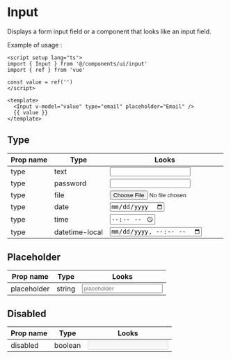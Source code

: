 # Input

Displays a form input field or a component that looks like an input field.

Example of usage :

<ClientOnly>
  <ExampleOfInput />
</ClientOnly>

```vue
<script setup lang="ts">
import { Input } from '@/components/ui/input'
import { ref } from 'vue'

const value = ref('')
</script>

<template>
  <Input v-model="value" type="email" placeholder="Email" />
  {{ value }}
</template>
```

## Type

| Prop name | Type           | Looks                                                   |
| --------- | -------------- | ------------------------------------------------------- |
| type      | text           | <ClientOnly><Input type="text"/></ClientOnly>           |
| type      | password       | <ClientOnly><Input type="password"/></ClientOnly>       |
| type      | file           | <ClientOnly><Input type="file"/></ClientOnly>           |
| type      | date           | <ClientOnly><Input type="date"/></ClientOnly>           |
| type      | time           | <ClientOnly><Input type="time"/></ClientOnly>           |
| type      | datetime-local | <ClientOnly><Input type="datetime-local"/></ClientOnly> |

## Placeholder

| Prop name   | Type   | Looks                                                       |
| ----------- | ------ | ----------------------------------------------------------- |
| placeholder | string | <ClientOnly><Input placeholder="placeholder"/></ClientOnly> |

## Disabled

| Prop name | Type    | Looks                                       |
| --------- | ------- | ------------------------------------------- |
| disabled  | boolean | <ClientOnly><Input disabled /></ClientOnly> |
